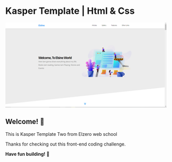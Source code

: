 # Kasper Template | Html & Css
![Design preview](./imgs/Capture.PNG)

## Welcome! 👋

This is Kasper Template Two from Elzero web school 

Thanks for checking out this front-end coding challenge.


**Have fun building!** 🚀

